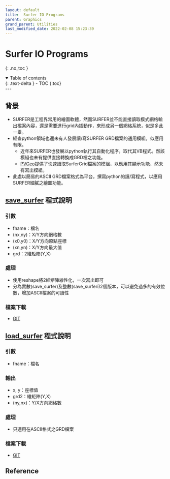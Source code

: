 ```yaml
---
layout: default
title:  Surfer IO Programs
parent: Graphics
grand_parent: Utilities
last_modified_date: 2022-02-08 15:23:39
---
```


# Surfer IO Programs
{: .no_toc }

<details open markdown="block">
  <summary>
    Table of contents
  </summary>
  {: .text-delta }
- TOC
{:toc}
</details>
---

## 背景
- SURFER是工程界常用的繪圖軟體，然而SURFER並不能直接讀取模式網格輸出檔案內容，還是需要進行grid內插動作，來形成另一個網格系統，似是多此一舉。
- 經查python領域也還未有人發展讀/寫SURFER GRD檔案的通用模組。似應用有限。
  - 近年來SURFER也發展以python執行其自動化程序，取代其VB程式。然該模組也未有提供直接轉換成GRD檔之功能。
  - [PVGeo](https://pvgeo.org/examples/grids/read-surfer.html)提供了快速讀取SurferGrid檔案的模組，以應用其顯示功能，然未有寫出模組。
- 此處以簡易的ASCII GRD檔案格式為平台，撰寫python的讀/寫程式，以應用SURFER細膩之繪圖功能。

## [save_surfer](https://github.com/sinotec2/cmaq_relatives/blob/master/post/save_surfer.py) 程式說明
### 引數
- fname：檔名
- (nx,ny)：X/Y方向網格數
- (x0,y0)：X/Y方向原點座標
- (xn,yn)：X/Y方向最大值
- grd：2維矩陣(Y,X)

### 處理
- 使用reshape將2維矩陣線性化，一次寫出即可
- 分為實數(save_surfer)及整數(save_surferi)2個版本，可以避免過多的有效位數，增加ASCII檔案的可讀性

### 檔案下載
- [GIT](https://github.com/sinotec2/cmaq_relatives/blob/master/post/save_surfer.py)

## [load_surfer](https://github.com/sinotec2/cmaq_relatives/blob/master/post/load_surfer.py) 程式說明
### 引數
- fname：檔名

### 輸出
- x, y：座標值
- grd2：維矩陣(Y,X)
- (ny,nx)：Y/X方向網格數

### 處理
- 只適用在ASCII格式之GRD檔案

### 檔案下載
- [GIT](https://github.com/sinotec2/cmaq_relatives/blob/master/post/load_surfer.py)

## Reference
